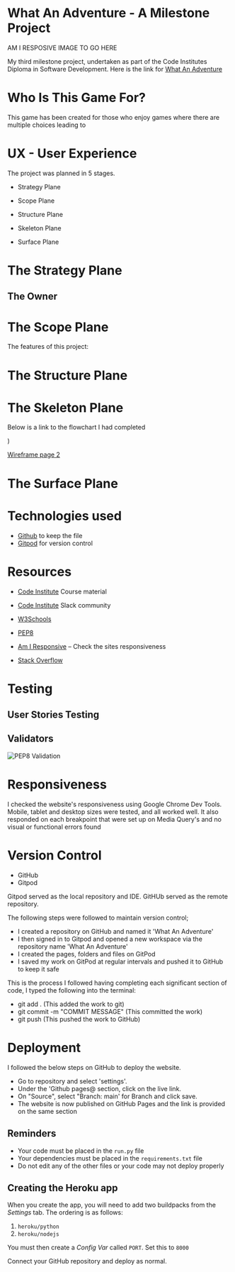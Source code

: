 # What An Adventure - A Milestone Project


AM I RESPOSIVE IMAGE TO GO HERE 


My third milestone project, undertaken as part of the Code Institutes Diploma in Software Development. 
Here is the link for [What An Adventure]()


# Who Is This Game For?

This game has been created for those who enjoy games where there are multiple choices leading to 


# UX - User Experience

The project was planned in 5 stages. 

- Strategy Plane 

- Scope Plane 

- Structure Plane

- Skeleton Plane

- Surface Plane 


# The Strategy Plane 


## The Owner



# The Scope Plane

The features of this project:




# The Structure Plane 



# The Skeleton Plane 



Below is a link to the flowchart I had completed 

[]())

[Wireframe page 2]()





# The Surface Plane 

# Technologies used
 
- [Github]( https://github.com/) to keep the file 
- [Gitpod]( https://www.gitpod.io/) for version control


# Resources
- [Code Institute](https://codeinstitute.net/) Course material
- [Code Institute](https://codeinstitute.net/) Slack community 
- [W3Schools]( https://www.w3schools.com/) 
- [PEP8]()

- [Am I Responsive](http://ami.responsivedesign.is/) – Check the sites responsiveness
- [Stack Overflow]()


# Testing

## User Stories Testing 

## Validators

<img src="" alt="PEP8 Validation">





# Responsiveness 

I checked the website's responsiveness using Google Chrome Dev Tools. Mobile, tablet and desktop sizes were tested, and all worked well. 
It also responded on each breakpoint that were set up on Media Query's and no visual or functional errors found



# Version Control 

- GitHub
- Gitpod

Gitpod served as the local repository and IDE. 
GitHUb served as the remote repository. 

The following steps were followed to maintain version control;

- I created a repository on GitHub and named it 'What An Adventure' 
- I then signed in to Gitpod and opened a new workspace via the repository name 'What An Adventure'
- I created the pages, folders and files on GitPod
- I saved my work on GitPod at regular intervals and pushed it to GitHub to keep it safe

This is the process I followed having completing each significant section of code, I typed the following into the terminal:
- git add . (This added the work to git)
- git commit -m "COMMIT MESSAGE" (This committed the work)
- git push (This pushed the work to GitHub)



# Deployment 

I followed the below steps on GitHub to deploy the website. 

- Go to repository and select 'settings'. 
- Under the 'Github pages@ section, click on the live link. 
- On "Source", select "Branch: main' for Branch and click save.
- The website is now published on GitHub Pages and the link is provided on the same section




## Reminders

* Your code must be placed in the `run.py` file
* Your dependencies must be placed in the `requirements.txt` file
* Do not edit any of the other files or your code may not deploy properly

## Creating the Heroku app

When you create the app, you will need to add two buildpacks from the _Settings_ tab. The ordering is as follows:

1. `heroku/python`
2. `heroku/nodejs`

You must then create a _Config Var_ called `PORT`. Set this to `8000`

Connect your GitHub repository and deploy as normal.

